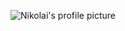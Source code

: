 ![Nikolai's profile picture](https://avatars.githubusercontent.com/u/93830967?s=400&u=f759746532b4c3435034134f75aab6c79ca10b9a&v=4)
